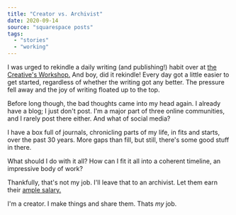 ```yaml
---
title: "Creator vs. Archivist"
date: 2020-09-14
source: "squarespace posts"
tags: 
  - "stories"
  - "working"
---
```


I was urged to rekindle a daily writing (and publishing!) habit over at [the Creative's Workshop.](https://thecreativesworkshop.com) And boy, did it rekindle! Every day got a little easier to get started, regardless of whether the writing got any better. The pressure fell away and the joy of writing floated up to the top.

Before long though, the bad thoughts came into my head again. I already have a blog; I just don't post. I'm a major part of three online communities, and I rarely post there either. And what of social media?

I have a box full of journals, chronicling parts of my life, in fits and starts, over the past 30 years. More gaps than fill, but still, there's some good stuff in there.

What should I do with it all? How can I fit it all into a coherent timeline, an impressive body of work?

Thankfully, that's not my job. I'll leave that to an archivist. Let them earn their [ample salary.](https://www.workbc.ca/Jobs-Careers/Find-Jobs/Jobs/Job-Posting.aspx?jobid=635259)

I'm a creator. I make things and share them. Thats _my_ job.
